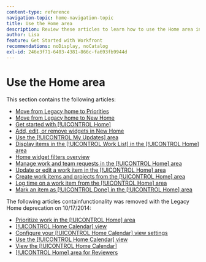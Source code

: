 ```yaml
---
content-type: reference
navigation-topic: home-navigation-topic
title: Use the Home area
description: Review these articles to learn how to use the Home area in Adobe Workfront.
author: Lisa
feature: Get Started with Workfront
recommendations: noDisplay, noCatalog
exl-id: 246e3f71-6403-4381-866c-fa693fb9944d
---
```

# Use the Home area

This section contains the following articles:

* [Move from Legacy home to Priorities](/help/quicksilver/workfront-basics/priorities/move-from-legacy-home-to-priorities.md)
* [Move from Legacy home to New Home](/help/quicksilver/workfront-basics/using-home/new-home/move-to-new-home.md)
* [Get started with [!UICONTROL Home]](../../../workfront-basics/using-home/using-the-home-area/get-started-with-home.md)
* [Add, edit, or remove widgets in New Home](/help/quicksilver/workfront-basics/using-home/using-the-home-area/add-edit-remove-widgets-in-new-home.md)
* [Use the [!UICONTROL My Updates] area](../../../workfront-basics/using-home/using-the-home-area/my-updates-area.md)
* [Display items in the [!UICONTROL Work List] in the [!UICONTROL Home] area](../../../workfront-basics/using-home/using-the-home-area/display-items-in-home-work-list.md)
* [Home widget filters overview](/help/quicksilver/workfront-basics/using-home/using-the-home-area/widget-filter-overview-home.md)
* [Manage work and team requests in the [!UICONTROL Home] area](../../../workfront-basics/using-home/using-the-home-area/manage-work-and-team-requests-home.md)
* [Update or edit a work item in the [!UICONTROL Home] area](../../../workfront-basics/using-home/using-the-home-area/update-and-edit-work-item-home.md)
* [Create work items and projects from the [!UICONTROL Home] area](../../../workfront-basics/using-home/using-the-home-area/create-work-items-in-home.md)
* [Log time on a work item from the [!UICONTROL Home] area](../../../workfront-basics/using-home/using-the-home-area/log-time-on-work-item-in-home.md)
* [Mark an item as [!UICONTROL Done] in the [!UICONTROL Home] area](../../../workfront-basics/using-home/using-the-home-area/mark-item-done-in-home.md)

The following articles containfunctionality was removed with the Legacy Home deprecation on 10/17/2014:

* [Prioritize work in the [!UICONTROL Home] area](../../../workfront-basics/using-home/using-the-home-area/prioritize-work-in-home.md)
* [[!UICONTROL Home Calendar] view](../../../workfront-basics/using-home/using-the-home-area/home-calendar-view.md)
* [Configure your [!UICONTROL Home Calendar] view settings](../../../workfront-basics/using-home/using-the-home-area/configure-home-calendar-view.md)
* [Use the [!UICONTROL Home Calendar] view](../../../workfront-basics/using-home/using-the-home-area/use-home-calendar-view.md)
* [View the [!UICONTROL Home Calendar]](../../../workfront-basics/using-home/using-the-home-area/view-home-calendar.md)
* [[!UICONTROL Home] area for Reviewers](../../../workfront-basics/using-home/using-the-home-area/home-for-reviewers.md)
